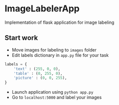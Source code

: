 # ImageLabelerApp
Implementation of flask application for image labeling

## Start work
* Move images for labeling to `images` folder
* Edit labels dictionary in `app.py` file for your task
```python
labels = {
	'text' : (255, 0, 0),
	'table' : (0, 255, 0),
	'picture' : (0, 0, 255),
}
```
* Launch application using `python app.py`
* Go to `localhost:5000` and label your images